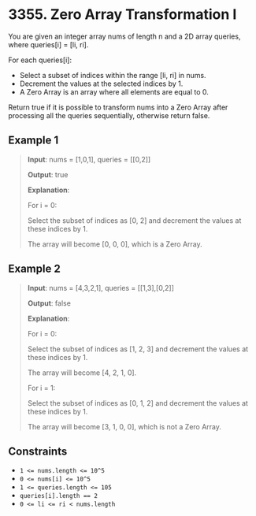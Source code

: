 # 3355. Zero Array Transformation I

You are given an integer array nums of length n and a 2D array queries, where queries[i] = [li, ri].

For each queries[i]:

- Select a subset of indices within the range [li, ri] in nums.
- Decrement the values at the selected indices by 1.
- A Zero Array is an array where all elements are equal to 0.

Return true if it is possible to transform nums into a Zero Array after processing all the queries sequentially, otherwise return false.

## Example 1

> **Input**: nums = [1,0,1], queries = [[0,2]]
>
> **Output**: true
>
> **Explanation**:
>
>For i = 0:
>
> Select the subset of indices as [0, 2] and decrement the values at these indices by 1.
>
>The array will become [0, 0, 0], which is a Zero Array.

## Example 2

> **Input**: nums = [4,3,2,1], queries = [[1,3],[0,2]]
>
> **Output**: false
>
> **Explanation**:
>
> For i = 0:
>
> Select the subset of indices as [1, 2, 3] and decrement the values at these indices by 1.
>
> The array will become [4, 2, 1, 0].
>
> For i = 1:
>
> Select the subset of indices as [0, 1, 2] and decrement the values at these indices by 1.
>
> The array will become [3, 1, 0, 0], which is not a Zero Array.

## Constraints

- `1 <= nums.length <= 10^5`
- `0 <= nums[i] <= 10^5`
- `1 <= queries.length <= 105`
- `queries[i].length == 2`
- `0 <= li <= ri < nums.length`

